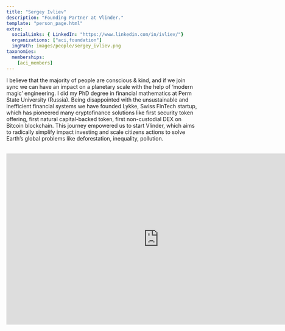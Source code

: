 ```yaml
---
title: "Sergey Ivliev"
description: "Founding Partner at Vlinder."
template: "person_page.html"
extra:
  socialLinks: { LinkedIn: "https://www.linkedin.com/in/ivliev/"}
  organizations: ["aci,foundation"]
  imgPath: images/people/sergey_ivliev.png
taxonomies:
  memberships:
    [aci_members]
---
```


I believe that the majority of people are conscious & kind, and if we join sync we can have an impact on a planetary scale with the help of ‘modern magic’ engineering. I did my PhD degree in financial mathematics at Perm State University (Russia). Being disappointed with the unsustainable and inefficient financial systems we have founded Lykke, Swiss FinTech startup, which has pioneered many cryptofinance solutions like first security token offering, first natural capital-backed token, first non-custodial DEX on Bitcoin blockchain. This journey empowered us to start Vlinder, which aims to radically simplify impact investing and scale citizens actions to solve Earth’s global problems like deforestation, inequality, pollution.


<BR>
<div class="aspect-w-16 aspect-h-9">
<iframe src="https://player.vimeo.com/video/434682048" width="800" height="450" frameborder="0" allow="autoplay; fullscreen" allowfullscreen></iframe>
</div>
<BR>
